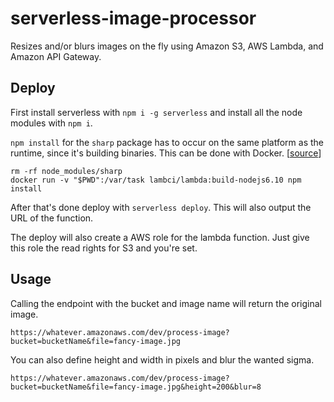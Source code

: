 # serverless-image-processor

Resizes and/or blurs images on the fly using Amazon S3, AWS Lambda, and Amazon
API Gateway.

## Deploy

First install serverless with `npm i -g serverless` and install all the node
modules with `npm i`.

`npm install` for the `sharp` package has to occur on the same platform as the
runtime, since it's building binaries. This can be done with Docker.
[[source](http://sharp.dimens.io/en/stable/install/#aws-lambda)]

```
rm -rf node_modules/sharp
docker run -v "$PWD":/var/task lambci/lambda:build-nodejs6.10 npm install
```

After that's done deploy with `serverless deploy`. This will also output the
URL of the function.

The deploy will also create a AWS role for the lambda function. Just give this
role the read rights for S3 and you're set.

## Usage

Calling the endpoint with the bucket and image name will return the original
image.

```
https://whatever.amazonaws.com/dev/process-image?bucket=bucketName&file=fancy-image.jpg
```

You can also define height and width in pixels and blur the wanted sigma.

```
https://whatever.amazonaws.com/dev/process-image?bucket=bucketName&file=fancy-image.jpg&height=200&blur=8
```
